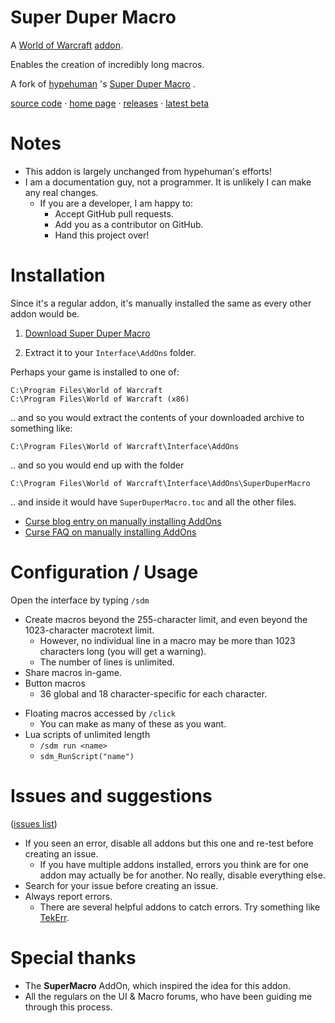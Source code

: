 # Super Duper Macro

A 
[World of Warcraft](http://blog.spiralofhope.com/?p=2987) 
[addon](http://blog.spiralofhope.com/?p=17845).

Enables the creation of incredibly long macros.

A fork of 
[hypehuman](http://www.wowinterface.com/forums/member.php?action=getinfo&userid=52682)
's 
[Super Duper Macro](http://www.wowinterface.com/downloads/info10496)
.

[source code](https://github.com/spiralofhope/SuperDuperMacro)
 · [home page](http://blog.spiralofhope.com/?p=18050)
 · [releases](https://github.com/spiralofhope/SuperDuperMacro/releases)
 · [latest beta](https://github.com/spiralofhope/SuperDuperMacro/archive/master.zip)



# Notes

- This addon is largely unchanged from hypehuman's efforts!
- I am a documentation guy, not a programmer.  It is unlikely I can make any real changes.
  -  If you are a developer, I am happy to:
     -  Accept GitHub pull requests.
     -  Add you as a contributor on GitHub.
     -  Hand this project over!



# Installation

Since it's a regular addon, it's manually installed the same as every other addon would be.

1) [Download Super Duper Macro](https://github.com/spiralofhope/SuperDuperMacro/releases) 

2) Extract it to your `Interface\AddOns` folder.

Perhaps your game is installed to one of:

  `C:\Program Files\World of Warcraft` <br />
  `C:\Program Files\World of Warcraft (x86)` 

.. and so you would extract the contents of your downloaded archive to something like:

  `C:\Program Files\World of Warcraft\Interface\AddOns` 

.. and so you would end up with the folder 

  `C:\Program Files\World of Warcraft\Interface\AddOns\SuperDuperMacro`

.. and inside it would have `SuperDuperMacro.toc` and all the other files.


- [Curse blog entry on manually installing AddOns](https://support.curse.com/hc/en-us/articles/204270005)
- [Curse FAQ on manually installing AddOns](https://mods.curse.com/faqs/wow-addons#manual)


# Configuration / Usage

Open the interface by typing `/sdm`

- Create macros beyond the 255-character limit, and even beyond the 1023-character macrotext limit.
  -  However, no individual line in a macro may be more than 1023 characters long (you will get a warning).
  -  The number of lines is unlimited.
- Share macros in-game.
- Button macros
  -  36 global and 18 character-specific for each character.
* Floating macros accessed by `/click`
  -  You can make as many of these as you want.
* Lua scripts of unlimited length
  -  `/sdm run <name>`
  -  `sdm_RunScript("name")`


# Issues and suggestions

([issues list](https://github.com/spiralofhope/SuperDuperMacro/issues))

- If you seen an error, disable all addons but this one and re-test before creating an issue.
  -  If you have multiple addons installed, errors you think are for one addon may actually be for another.  No really, disable everything else.
- Search for your issue before creating an issue.
- Always report errors.
  -  There are several helpful addons to catch errors.  Try something like [TekErr](http://www.wowinterface.com/downloads/info6681).


# Special thanks

- The **SuperMacro** AddOn, which inspired the idea for this addon.
- All the regulars on the UI & Macro forums, who have been guiding me through this process.
